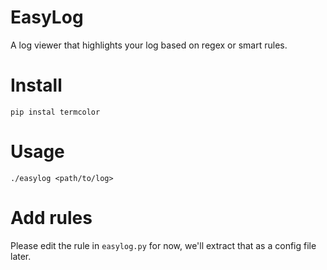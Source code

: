 EasyLog
===============

A log viewer that highlights your log based on regex or smart rules.

# Install

```
pip instal termcolor
```

# Usage

```
./easylog <path/to/log>
```

# Add rules

Please edit the rule in `easylog.py` for now, we'll extract that as a config file later.



